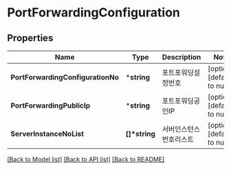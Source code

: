 # PortForwardingConfiguration

## Properties
Name | Type | Description | Notes
------------ | ------------- | ------------- | -------------
**PortForwardingConfigurationNo** | ***string** | 포트포워딩설정번호 | [optional] [default to null]
**PortForwardingPublicIp** | ***string** | 포트포워딩공인IP | [optional] [default to null]
**ServerInstanceNoList** | **[]\*string** | 서버인스턴스번호리스트 | [optional] [default to null]

[[Back to Model list]](../README.md#documentation-for-models) [[Back to API list]](../README.md#documentation-for-api-endpoints) [[Back to README]](../README.md)


